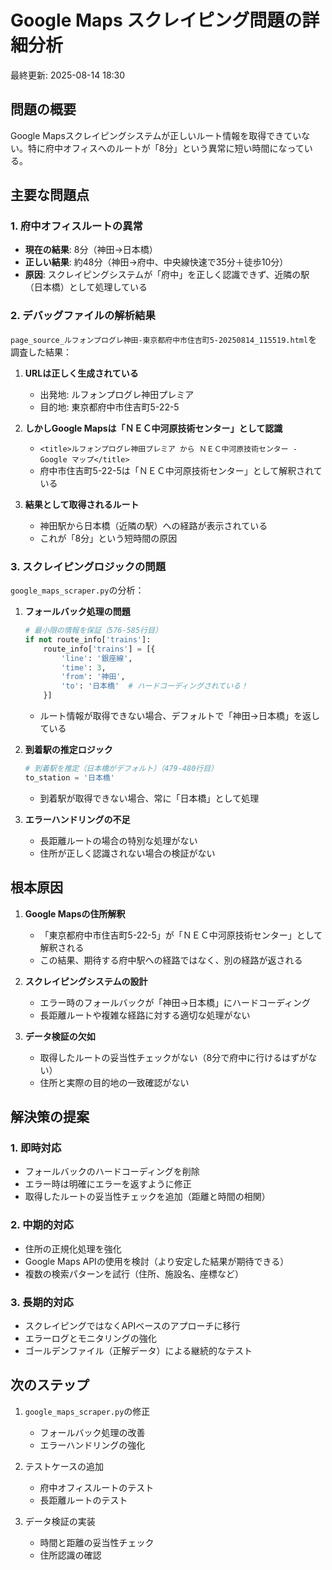 # Google Maps スクレイピング問題の詳細分析

最終更新: 2025-08-14 18:30

## 問題の概要

Google Mapsスクレイピングシステムが正しいルート情報を取得できていない。特に府中オフィスへのルートが「8分」という異常に短い時間になっている。

## 主要な問題点

### 1. 府中オフィスルートの異常
- **現在の結果**: 8分（神田→日本橋）
- **正しい結果**: 約48分（神田→府中、中央線快速で35分＋徒歩10分）
- **原因**: スクレイピングシステムが「府中」を正しく認識できず、近隣の駅（日本橋）として処理している

### 2. デバッグファイルの解析結果

`page_source_ルフォンプログレ神田-東京都府中市住吉町5-20250814_115519.html`を調査した結果：

1. **URLは正しく生成されている**
   - 出発地: ルフォンプログレ神田プレミア
   - 目的地: 東京都府中市住吉町5-22-5
   
2. **しかしGoogle Mapsは「ＮＥＣ中河原技術センター」として認識**
   - `<title>ルフォンプログレ神田プレミア から ＮＥＣ中河原技術センター - Google マップ</title>`
   - 府中市住吉町5-22-5は「ＮＥＣ中河原技術センター」として解釈されている
   
3. **結果として取得されるルート**
   - 神田駅から日本橋（近隣の駅）への経路が表示されている
   - これが「8分」という短時間の原因

### 3. スクレイピングロジックの問題

`google_maps_scraper.py`の分析：

1. **フォールバック処理の問題**
   ```python
   # 最小限の情報を保証（576-585行目）
   if not route_info['trains']:
       route_info['trains'] = [{
           'line': '銀座線',
           'time': 3,
           'from': '神田',
           'to': '日本橋'  # ハードコーディングされている！
       }]
   ```
   - ルート情報が取得できない場合、デフォルトで「神田→日本橋」を返している
   
2. **到着駅の推定ロジック**
   ```python
   # 到着駅を推定（日本橋がデフォルト）（479-480行目）
   to_station = '日本橋'
   ```
   - 到着駅が取得できない場合、常に「日本橋」として処理

3. **エラーハンドリングの不足**
   - 長距離ルートの場合の特別な処理がない
   - 住所が正しく認識されない場合の検証がない

## 根本原因

1. **Google Mapsの住所解釈**
   - 「東京都府中市住吉町5-22-5」が「ＮＥＣ中河原技術センター」として解釈される
   - この結果、期待する府中駅への経路ではなく、別の経路が返される

2. **スクレイピングシステムの設計**
   - エラー時のフォールバックが「神田→日本橋」にハードコーディング
   - 長距離ルートや複雑な経路に対する適切な処理がない

3. **データ検証の欠如**
   - 取得したルートの妥当性チェックがない（8分で府中に行けるはずがない）
   - 住所と実際の目的地の一致確認がない

## 解決策の提案

### 1. 即時対応
- フォールバックのハードコーディングを削除
- エラー時は明確にエラーを返すように修正
- 取得したルートの妥当性チェックを追加（距離と時間の相関）

### 2. 中期的対応
- 住所の正規化処理を強化
- Google Maps APIの使用を検討（より安定した結果が期待できる）
- 複数の検索パターンを試行（住所、施設名、座標など）

### 3. 長期的対応
- スクレイピングではなくAPIベースのアプローチに移行
- エラーログとモニタリングの強化
- ゴールデンファイル（正解データ）による継続的なテスト

## 次のステップ

1. `google_maps_scraper.py`の修正
   - フォールバック処理の改善
   - エラーハンドリングの強化
   
2. テストケースの追加
   - 府中オフィスルートのテスト
   - 長距離ルートのテスト
   
3. データ検証の実装
   - 時間と距離の妥当性チェック
   - 住所認識の確認